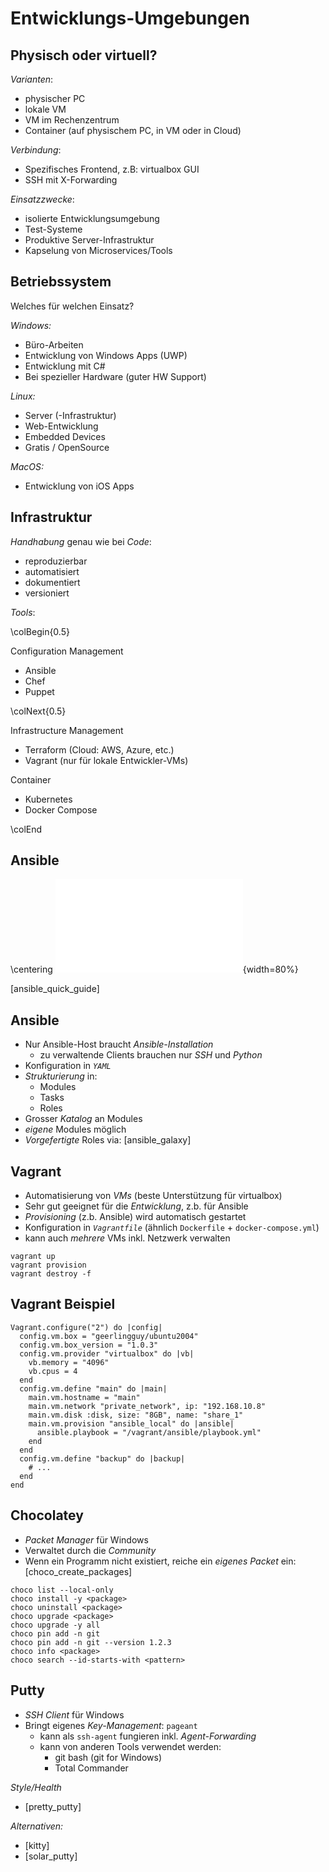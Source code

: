 Entwicklungs-Umgebungen
=======================


Physisch oder virtuell?
-----------------------

*Varianten*:

* physischer PC
* lokale VM
* VM im Rechenzentrum
* Container (auf physischem PC, in VM oder in Cloud)

*Verbindung*:

* Spezifisches Frontend, z.B: virtualbox GUI
* SSH mit X-Forwarding

*Einsatzzwecke*:

* isolierte Entwicklungsumgebung
* Test-Systeme
* Produktive Server-Infrastruktur
* Kapselung von Microservices/Tools


Betriebssystem
--------------

Welches für welchen Einsatz?

*Windows:*

* Büro-Arbeiten
* Entwicklung von Windows Apps (UWP)
* Entwicklung mit C#
* Bei spezieller Hardware (guter HW Support)

*Linux:*

* Server (-Infrastruktur)
* Web-Entwicklung
* Embedded Devices
* Gratis / OpenSource

*MacOS:*

* Entwicklung von iOS Apps


Infrastruktur
-------------

*Handhabung* genau wie bei *Code*:

* reproduzierbar
* automatisiert
* dokumentiert
* versioniert


*Tools*:

\colBegin{0.5}

Configuration Management

* Ansible
* Chef
* Puppet

\colNext{0.5}

Infrastructure Management

* Terraform (Cloud: AWS, Azure, etc.)
* Vagrant (nur für lokale Entwickler-VMs)

Container

* Kubernetes
* Docker Compose

\colEnd


Ansible
-------

\centering
![ansible_overview](images/ansible_overview.pdf){width=80%}

[ansible_quick_guide]


Ansible
-------

* Nur Ansible-Host braucht *Ansible-Installation*
  * zu verwaltende Clients brauchen nur *SSH* und *Python*
* Konfiguration in *`YAML`*
* *Strukturierung* in:
  * Modules
  * Tasks
  * Roles
* Grosser *Katalog* an Modules
* *eigene* Modules möglich
* *Vorgefertigte* Roles via: [ansible_galaxy]


Vagrant
-------

* Automatisierung von *VMs* (beste Unterstützung für virtualbox)
* Sehr gut geeignet für die *Entwicklung*, z.b. für Ansible
* *Provisioning* (z.b. Ansible) wird automatisch gestartet
* Konfiguration in *`Vagrantfile`* (ähnlich `Dockerfile` + `docker-compose.yml`)
* kann auch *mehrere* VMs inkl. Netzwerk verwalten

~~~
vagrant up
vagrant provision
vagrant destroy -f
~~~


Vagrant Beispiel
----------------

~~~ {.ruby}
Vagrant.configure("2") do |config|
  config.vm.box = "geerlingguy/ubuntu2004"
  config.vm.box_version = "1.0.3"
  config.vm.provider "virtualbox" do |vb|
    vb.memory = "4096"
    vb.cpus = 4
  end
  config.vm.define "main" do |main|
    main.vm.hostname = "main"
    main.vm.network "private_network", ip: "192.168.10.8"
    main.vm.disk :disk, size: "8GB", name: "share_1"
    main.vm.provision "ansible_local" do |ansible|
      ansible.playbook = "/vagrant/ansible/playbook.yml"
    end
  end
  config.vm.define "backup" do |backup|
    # ...
  end
end
~~~


Chocolatey
----------

* *Packet Manager* für Windows
* Verwaltet durch die *Community*
* Wenn ein Programm nicht existiert, reiche ein *eigenes Packet* ein: [choco_create_packages]

~~~
choco list --local-only
choco install -y <package>
choco uninstall <package>
choco upgrade <package>
choco upgrade -y all
choco pin add -n git
choco pin add -n git --version 1.2.3
choco info <package>
choco search --id-starts-with <pattern>
~~~


Putty
-----

* *SSH Client* für Windows
* Bringt eigenes *Key-Management*: `pageant`
  * kann als `ssh-agent` fungieren inkl. *Agent-Forwarding*
  * kann von anderen Tools verwendet werden:
    * git bash (git for Windows)
    * Total Commander

*Style/Health*

* [pretty_putty]

*Alternativen:*

* [kitty]
* [solar_putty]

